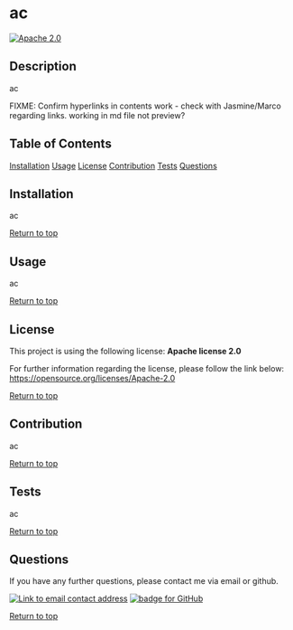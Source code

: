
# ac
[![Apache 2.0](https://img.shields.io/badge/License-Apache_2.0-purple?style=for-the-badge)](https://opensource.org/licenses/Apache-2.0)

## Description
ac

FIXME: Confirm hyperlinks in contents work - check with Jasmine/Marco regarding links. working in md file not preview?
## Table of Contents
[Installation](##Installation)
[Usage](##Usage)
[License](##License)
[Contribution](##Contribution)
[Tests](##Tests)
[Questions](##Questions)

## Installation   
ac

[Return to top](#ac)

## Usage 
ac

[Return to top](#ac)

## License
This project is using the following license:
**Apache license 2.0**

For further information regarding the license, please follow the link below:
 https://opensource.org/licenses/Apache-2.0

[Return to top](#ac)

## Contribution 
ac

[Return to top](#ac)

## Tests
ac

[Return to top](#ac)

## Questions 
If you have any further questions, please contact me via email or github.

<a href="mailto:ac"><img alt="Link to email contact address" src="https://img.shields.io/badge/email-D14836?style=for-the-badge" target="_blank" /></a>  <a href="https://github.com/ac"><img alt="badge for GitHub" src="https://img.shields.io/badge/github-%23121011.svg?style=for-the-badge&logo=github&logoColor=white" target="_blank" /></a>


[Return to top](#ac)